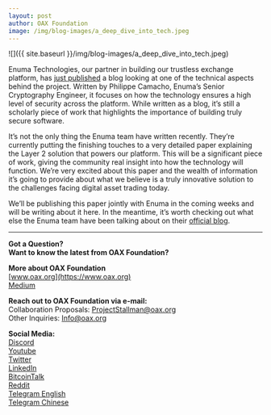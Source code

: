 ```yaml
---
layout: post
author: OAX Foundation
image: /img/blog-images/a_deep_dive_into_tech.jpeg
---
```

![]({{ site.baseurl }}/img/blog-images/a_deep_dive_into_tech.jpeg)

Enuma Technologies, our partner in building our trustless exchange platform, has [just published](https://blog.enuma.io/update/2019/06/10/merkle-trees-not-that-simple.html) a blog looking at one of the technical aspects behind the project. Written by Philippe Camacho, Enuma’s Senior Cryptography Engineer, it focuses on how the technology ensures a high level of security across the platform. While written as a blog, it’s still a scholarly piece of work that highlights the importance of building truly secure software.

It’s not the only thing the Enuma team have written recently. They’re currently putting the finishing touches to a very detailed paper explaining the Layer 2 solution that powers our platform. This will be a significant piece of work, giving the community real insight into how the technology will function. We’re very excited about this paper and the wealth of information it’s going to provide about what we believe is a truly innovative solution to the challenges facing digital asset trading today.

We’ll be publishing this paper jointly with Enuma in the coming weeks and will be writing about it here. In the meantime, it’s worth checking out what else the Enuma team have been talking about on their [official blog](https://blog.enuma.io/).

---

**Got a Question?**  
**Want to know the latest from OAX Foundation?**  

**More about OAX Foundation**  
[www.oax.org](https://www.oax.org)  
[Medium](https://medium.com/@OAX_Foundation)  

**Reach out to OAX Foundation via e-mail:**  
Collaboration Proposals: [ProjectStallman@oax.org](mailto:ProjectStallman@oax.org)  
Other Inquiries: [Info@oax.org](mailto:Info@oax.org)  

**Social Media:**  
[Discord](https://discordapp.com/invite/ZH5YHkb)  
[Youtube](https://bit.ly/2Bvsk73)  
[Twitter](https://twitter.com/OAX_Foundation)  
[LinkedIn](https://www.linkedin.com/company/oax-foundation/)  
[BitcoinTalk](http://bitcointalk.org/index.php?topic=1943946)  
[Reddit](https://www.reddit.com/r/OpenANX/)  
[Telegram English](https://t.me/openanxteam)  
[Telegram Chinese](https://t.me/oax_cn)  
